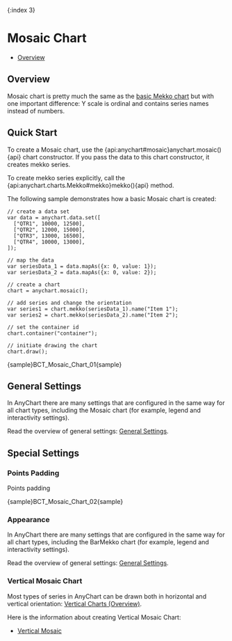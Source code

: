 {:index 3}
# Mosaic Chart

* [Overview](#overview)

## Overview

Mosaic chart is pretty much the same as the [basic Mekko chart](Mekko_Chart) but with one important difference: Y scale is ordinal and contains series names instead of numbers.

## Quick Start

To create a Mosaic chart, use the {api:anychart#mosaic}anychart.mosaic(){api} chart constructor. If you pass the data to this chart constructor, it creates mekko series.

To create mekko series explicitly, call the {api:anychart.charts.Mekko#mekko}mekko(){api} method.

The following sample demonstrates how a basic Mosaic chart is created:

```
// create a data set
var data = anychart.data.set([
  ["QTR1", 10000, 12500],
  ["QTR2", 12000, 15000],
  ["QTR3", 13000, 16500],
  ["QTR4", 10000, 13000],
]);

// map the data
var seriesData_1 = data.mapAs({x: 0, value: 1});
var seriesData_2 = data.mapAs({x: 0, value: 2});

// create a chart
chart = anychart.mosaic();

// add series and change the orientation
var series1 = chart.mekko(seriesData_1).name("Item 1");
var series2 = chart.mekko(seriesData_2).name("Item 2");

// set the container id
chart.container("container");

// initiate drawing the chart
chart.draw();
```

{sample}BCT\_Mosaic\_Chart\_01{sample}

## General Settings

In AnyChart there are many settings that are configured in the same way for all chart types, including the Mosaic chart (for example, legend and interactivity settings).

Read the overview of general settings: [General Settings](../General_Settings).

## Special Settings

### Points Padding

Points padding

{sample}BCT\_Mosaic\_Chart\_02{sample}

### Appearance

In AnyChart there are many settings that are configured in the same way for all chart types, including the BarMekko chart (for example, legend and interactivity settings).

Read the overview of general settings: [General Settings](../General_Settings).

### Vertical Mosaic Chart

Most types of series in AnyChart can be drawn both in horizontal and vertical orientation: [Vertical Charts (Overview)](Vertical/Overview).

Here is the information about creating Vertical Mosaic Chart:

* [Vertical Mosaic](../Vertical/Mosaic_Chart)